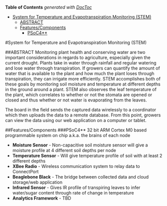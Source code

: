 <!-- START doctoc generated TOC please keep comment here to allow auto update -->
<!-- DON'T EDIT THIS SECTION, INSTEAD RE-RUN doctoc TO UPDATE -->
**Table of Contents**  *generated with [DocToc](https://github.com/thlorenz/doctoc)*

- [System for Temperature and Evapotranspiration Monitoring (STEM)](#system-for-temperature-and-evapotranspiration-monitoring-stem)
  - [ABSTRACT](#abstract)
  - [Features/Components](#featurescomponents)
    - [PSoC4**](#psoc4)

<!-- END doctoc generated TOC please keep comment here to allow auto update -->

#System for Temperature and Evapotranspiration Monitoring (STEM)

##ABSTRACT
Monitoring plant health and conserving water are two important considerations in regards to agriculture, especially given the current drought. Plants take in water through rainfall and regular watering and lose water through transpiration. If growers can quantify the amount of water that is available to the plant and how much the plant loses through transpiration, they can irrigate more efficiently. STEM accomplishes both of these goals by monitoring soil moisture and temperature at different depths in the ground around a plant.  STEM also observes the leaf temperature of the plant, which correlates to whether or not the stomata are opened or closed and thus whether or not water is evaporating from the leaves.

The board in the field sends the captured data wirelessly to a coordinator which then uploads the data to a remote database.  From this point, growers can view the data using our web application on a computer or tablet.

##Features/Components
###PSoC4**
32 bit ARM Cortex M0 based programmable system on chip a.k.a. the brains of each node
* **Moisture Sensor** - Non-capacitive soil moisture sensor will give a moisture profile at 4 different soil depths per node
* **Temperature Sensor** - Will give temperature profile of soil with at least 2 different depths
* **XBee Radio** - Wireless communication system to relay data to ConnectPort
* **Beaglebone Black** - The bridge between collected data and cloud storage/web application
* **Infrared Sensor** - Gives IR profile of transpiring leaves to infer water/sugar content through rate of change in temperature
* **Analytics Framework** - TBD



